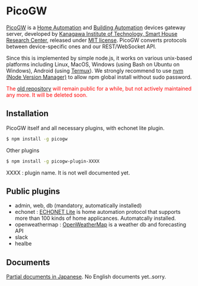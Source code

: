 # PicoGW

[PicoGW](https://github.com/KAIT-HEMS/node-picogw) is a [Home Automation](https://en.wikipedia.org/wiki/Home_automation) and [Building Automation](https://en.wikipedia.org/wiki/Building_automation) devices gateway server, developed by [Kanagawa Institute of Technology, Smart House Research Center](http://sh-center.org/en/), released under [MIT license](https://opensource.org/licenses/mit-license.php).
PicoGW converts protocols between device-specific ones and our REST/WebSocket API.

Since this is implemented by simple node.js, it works on various unix-based platforms including Linux, MacOS, Windows (using Bash on Ubuntu on Windows), Android (using [Termux](https://play.google.com/store/apps/details?id=com.termux)). We strongly recommend to use [nvm (Node Version Manager)](https://github.com/creationix/nvm) to allow npm global install without sudo password.

<font color='red'>The [old repository](https://github.com/KAIT-HEMS/PicoGW) will remain public for a while, but not actively maintained any more. It will be deleted soon.</font>

## Installation

PicoGW itself and all necessary plugins, with echonet lite plugin.

```bash
$ npm install -g picogw
```

Other plugins

```bash
$ npm install -g picogw-plugin-XXXX
```

XXXX : plugin name.
 It is not well documented yet.

## Public plugins

+ admin, web, db  (mandatory, automatically installed)
+ echonet : [ECHONET Lite](http://echonet.jp/english/) is home automation protocol that supports more than 100 kinds of home applicances. Automatcally installed.
+ openweathermap : [OpenWeatherMap](http://openweathermap.org/) is a weather db and forecasting API
+ slack
+ healbe

## Documents

[Partial documents in Japanese](http://lifedesign.tech/picogw/).
No English documents yet..sorry.